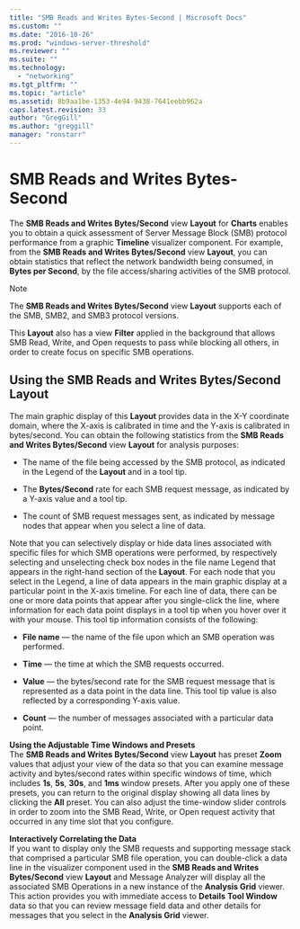 ```yaml
---
title: "SMB Reads and Writes Bytes-Second | Microsoft Docs"
ms.custom: ""
ms.date: "2016-10-26"
ms.prod: "windows-server-threshold"
ms.reviewer: ""
ms.suite: ""
ms.technology: 
  - "networking"
ms.tgt_pltfrm: ""
ms.topic: "article"
ms.assetid: 8b9aa1be-1353-4e94-9438-7641eebb962a
caps.latest.revision: 33
author: "GregGill"
ms.author: "greggill"
manager: "ronstarr"
---
```

# SMB Reads and Writes Bytes-Second
The        **SMB Reads and Writes Bytes/Second** view **Layout** for **Charts** enables you to obtain a quick assessment of Server Message Block (SMB) protocol performance from a graphic **Timeline** visualizer component. For example, from the **SMB Reads and Writes Bytes/Second** view **Layout**, you can obtain statistics that reflect the network bandwidth being consumed, in **Bytes per Second**, by the file access/sharing activities of the SMB protocol.  
  
> [!NOTE]
>  The **SMB Reads and Writes Bytes/Second** view **Layout** supports each of the SMB, SMB2, and SMB3 protocol versions.  
  
 This **Layout** also has a view **Filter** applied in the background that allows SMB Read, Write, and Open requests to pass while blocking all others, in order to create focus on specific SMB operations.  
  
## Using the SMB Reads and Writes Bytes/Second Layout  
 The main graphic display of this **Layout** provides data in the X-Y coordinate domain, where the X-axis is calibrated in time and the Y-axis is calibrated in bytes/second. You can obtain the  following statistics from the **SMB Reads and Writes Bytes/Second** view **Layout** for analysis purposes:  
  
-   The name of the file being accessed by the SMB protocol, as indicated in the Legend of the **Layout** and in a tool tip.  
  
-   The **Bytes/Second** rate for each SMB request message, as indicated by a Y-axis value and a  tool tip.  
  
-   The count of SMB request messages sent, as indicated by message nodes that appear when you select a line of data.  
  
 Note that you can selectively display or hide data lines  associated with specific files for which SMB operations were performed, by respectively selecting and unselecting  check box nodes in the file name Legend that appears in the right-hand section of the **Layout**. For each  node that you select in  the Legend, a line of data appears in the main graphic display at a particular point in the X-axis timeline. For each line of data, there can be one or more data points that appear after you single-click the line, where information for each data point displays in a tool tip when you hover over it with your mouse. This tool tip information consists of the following:  
  
-   **File name** — the name of the file upon which an SMB operation was performed.  
  
-   **Time** — the time at which the SMB requests occurred.  
  
-   **Value** — the bytes/second rate for the SMB request message that is represented as a data point in the data line. This tool tip value is also reflected by a corresponding Y-axis value.  
  
-   **Count** — the number of messages associated with a particular data point.  
  
 **Using the Adjustable Time Windows and Presets**   
The **SMB Reads and Writes Bytes/Second** view **Layout** has preset **Zoom** values that adjust your view of the data so that you can examine message activity and bytes/second rates within specific windows of time, which includes **1s**, **5s**, **30s**, and **1ms** window presets. After you apply one of these presets, you can return to the original display showing all data lines by clicking the **All** preset. You can also adjust the time-window slider controls in order to zoom into the SMB Read, Write, or Open request activity that occurred in any time slot that you configure.  
  
 **Interactively Correlating the Data**   
 If you want to display only the SMB requests and supporting message stack that comprised a particular SMB file operation, you can double-click a data line in the visualizer component used in the **SMB Reads and Writes Bytes/Second** view **Layout** and Message Analyzer will display all the associated SMB Operations in a new instance of the **Analysis Grid** viewer. This action provides you with immediate access to **Details** **Tool Window** data so that you can review message field data and other details for messages that you select in the **Analysis Grid** viewer.